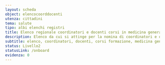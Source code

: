 ```yaml
---
layout: scheda
object: elencocoorddocenti
utenza: cittadini
tema: salute
tipo: albi elenchi registri
title: Elenco regionale coordinatori e docenti corsi in medicina generale
description: Elenco da cui si attinge per la nomina di coordinatori e docenti per i corsi di formazione specifica in medicina generale
subtitle: elenco, coordinatori, docenti, corsi formazione, medicina generale, servizio sanitario
status: Livello2
statusLink: /onboard
evidenza: 0
---
```


